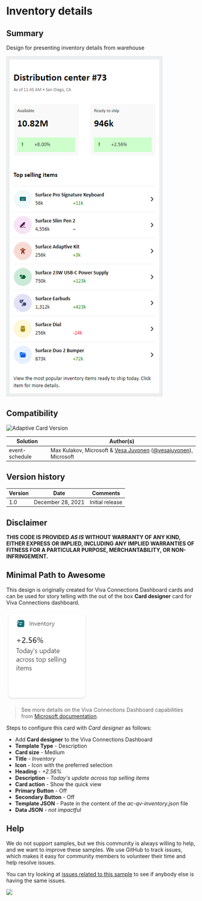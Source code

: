 # Inventory details

## Summary

Design for presenting inventory details from warehouse

![picture of the extension in action](assets/card.png)

## Compatibility

![Adaptive Card Version](https://img.shields.io/badge/Adaptive%20Card%20Version-1.13.0-green.svg)

Solution|Author(s)
--------|---------
event-schedule | Max Kulakov, Microsoft & [Vesa Juvonen](https://github.com/vesajuvonen) ([@vesajuvonen](https://twitter.com/vesajuvonen)), Microsoft

## Version history

Version|Date|Comments
-------|----|--------
1.0|December 28, 2021|Initial release


## Disclaimer
**THIS CODE IS PROVIDED *AS IS* WITHOUT WARRANTY OF ANY KIND, EITHER EXPRESS OR IMPLIED, INCLUDING ANY IMPLIED WARRANTIES OF FITNESS FOR A PARTICULAR PURPOSE, MERCHANTABILITY, OR NON-INFRINGEMENT.**

## Minimal Path to Awesome

This design is originally created for Viva Connections Dashboard cards and can be used for story telling with the out of the box **Card designer** card for Viva Connections dashboard.

![picture of the extension in action](assets/dashboard-card.png)

> See more details on the Viva Connections Dashboard capabilities from [Microsoft documentation](https://docs.microsoft.com/en-us/viva/connections/create-dashboard).

Steps to configure this card with *Card designer* as follows:

- Add **Card designer** to the Viva Connections Dashboard
- **Template Type** - Description
- **Card size** - Medium
- **Title** - *Inventory*
- **Icon** - Icon with the preferred selection
- **Heading** - *+2.56%*
- **Description** - *Today's update across top selling items*
- **Card action** - Show the quick view
- **Primary Button** - Off
- **Secondary Button** - Off
- **Template JSON** - Paste in the content of the *ac-qv-inventory.json* file
- **Data JSON** - *not impactful*

## Help

We do not support samples, but we this community is always willing to help, and we want to improve these samples. We use GitHub to track issues, which makes it easy for  community members to volunteer their time and help resolve issues.

You can try looking at [issues related to this sample](https://github.com/pnp/AdaptiveCards-Templates/issues) to see if anybody else is having the same issues.

<img src="https://pnptelemetry.azurewebsites.net/adaptivecards-templates/samples/inventory" />